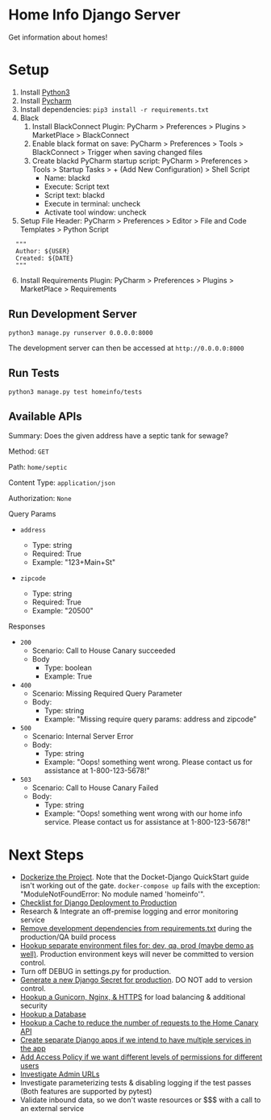 # Home Info Django Server

Get information about homes!

# Setup

1. Install [Python3](https://www.python.org/downloads/)
2. Install [Pycharm](https://www.jetbrains.com/pycharm/download)
3. Install dependencies: `pip3 install -r requirements.txt`
4. Black
   1. Install BlackConnect Plugin: PyCharm > Preferences > Plugins > MarketPlace > BlackConnect
   2. Enable black format on save: PyCharm > Preferences > Tools > BlackConnect > Trigger when saving changed files
   3. Create blackd PyCharm startup script: PyCharm > Preferences > Tools > Startup Tasks > + (Add New Configuration) > Shell Script
      - Name: blackd
      - Execute: Script text
      - Script text: blackd
      - Execute in terminal: uncheck
      - Activate tool window: uncheck
5. Setup File Header: PyCharm > Preferences > Editor > File and Code Templates > Python Script

```
  """
  Author: ${USER}
  Created: ${DATE}
  """
```
6. Install Requirements Plugin: PyCharm > Preferences > Plugins > MarketPlace > Requirements

## Run Development Server

`python3 manage.py runserver 0.0.0.0:8000`

The development server can then be accessed at `http://0.0.0.0:8000`

## Run Tests

`python3 manage.py test homeinfo/tests`


## Available APIs

Summary: Does the given address have a septic tank for sewage?

Method: `GET`

Path: `home/septic`

Content Type: `application/json`

Authorization: `None`

Query Params

   - `address`
     - Type: string
     - Required: True
     - Example: "123+Main+St"
   
   - `zipcode`
     - Type: string
     - Required: True
     - Example: "20500"

Responses

   - `200`
     - Scenario: Call to House Canary succeeded
     - Body
       - Type: boolean
       - Example: True
   - `400`
     - Scenario: Missing Required Query Parameter
     - Body:
       - Type: string
       - Example: "Missing require query params: address and zipcode"
   - `500`
     - Scenario: Internal Server Error
     - Body:
       - Type: string
       - Example: "Oops! something went wrong. Please contact us for assistance at 1-800-123-5678!"
   - `503`
     - Scenario: Call to House Canary Failed
     - Body:
       - Type: string
       - Example: "Oops! something went wrong with our home info service. Please contact us for assistance at 1-800-123-5678!"


# Next Steps

- [Dockerize the Project](https://docs.docker.com/samples/django/). Note that the Docket-Django QuickStart guide isn't working out of the gate. `docker-compose up` fails with the exception: "ModuleNotFoundError: No module named 'homeinfo'".
- [Checklist for Django Deployment to Production](https://docs.djangoproject.com/en/4.0/howto/deployment/)
- Research & Integrate an off-premise logging and error monitoring service
- [Remove development dependencies from requirements.txt](https://stackoverflow.com/questions/63836220/creating-a-requirements-txt-without-development-dependencies) during the production/QA build process
- [Hookup separate environment files for: dev, qa, prod (maybe demo as well)](https://medium.com/@mateo.cobanov/using-multiple-env-files-in-django-1a4390b4762c). Production environment keys will never be committed to version control.
- Turn off DEBUG in settings.py for production.
- [Generate a new Django Secret for production](https://humberto.io/blog/tldr-generate-django-secret-key/). DO NOT add to version control.
- [Hookup a Gunicorn, Nginx, & HTTPS](https://realpython.com/django-nginx-gunicorn/) for load balancing & additional security
- [Hookup a Database](https://docs.djangoproject.com/en/4.0/ref/settings/#databases)
- [Hookup a Cache to reduce the number of requests to the Home Canary API](https://docs.djangoproject.com/en/4.0/topics/cache/)
- [Create separate Django apps if we intend to have multiple services in the app](https://docs.djangoproject.com/en/4.0/intro/tutorial01/#creating-the-polls-app)
- [Add Access Policy if we want different levels of permissions for different users](https://github.com/rsinger86/drf-access-policy)
- [Investigate Admin URLs](https://docs.djangoproject.com/en/4.0/ref/contrib/admin/)
- Investigate parameterizing tests & disabling logging if the test passes (Both features are supported by pytest)
- Validate inbound data, so we don't waste resources or $$$ with a call to an external service
